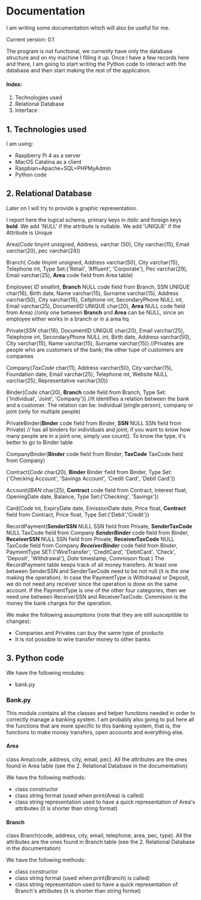 # Documentation

I am writing some documentation which will also be useful for me.

Current version: 0.1

The program is not functional, we currently have only the database structure and on my machine I filling it up. Once I have a few records here and there, I am going to start writing the Python code to interact with the database and then start making the rest of the application.

#### Index:

1. Technologies used
2. Relational Database
3. Interface

## 1. Technologies used

I am using:

- Raspberry Pi 4 as a server
- MacOS Catalina as a client
- Raspbian+Apache+SQL+PHPMyAdmin
- Python code

## 2. Relational Database

Later on I will try to provide a graphic representation.

I report here the logical schema, primary keys in *italic* and foreign keys **bold**. We add 'NULL' if the attribute is nullable. We add 'UNIQUE' if the Attribute is Unique

Area(*Code* tinyint unsigned, Address, varchar (50), City varchar(15), Email varchar(20), pec varchar(24))

Branch( *Code* tinyint unsigned, Address varchar(50), City varchar(15), Telephone int, Type Set:{'Retail', 'Affluent', 'Corporate'}, Pec varchar(29), Email varchar(25), **Area** code field from Area table)

Employee( *ID* smallint, **Branch** NULL code field from Branch, SSN UNIQUE char(16), Birth date, Name varchar(15), Surname varchar(15), Address varchar(50), City varchar(15), Cellphone  int, SecondaryPhone NULL int, Email varchar(25), DocumentID UNIQUE char(20), **Area** NULL code field from Area) //only one between **Branch** and **Area** can be NULL, since an employee either works in a branch or in a area hq

Private(*SSN* char(16), DocumentID UNIQUE char(20), Email varchar(25), Telephone int, SecondaryPhone NULL int, Birth date, Address varchar(50), City varchar(15), Name varchar(15), Surname varchar(15)) //Privates are people who are customers of the bank; the other tupe of customers are companies

Company(*TaxCode* char(11), Address varchar(50), City varchar(15), Foundation date, Email varchar(25), Telephone int, Website NULL varchar(25), Representative varchar(30))

Binder(*Code* char(20), **Branch** code field from Branch, Type Set:{'Individual', 'Joint', 'Company'}) //It identifies a relation between the bank and a customer. The relation can be: individual (single person), company or joint (only for multiple people)

PrivateBinder(**Binder** code field from Binder, **SSN** NULL SSN field from Private) // has all binders for individuals and joint; if you want to know how many people are in a joint one, simply use count(). To know the type, it's better to go to Binder table

CompanyBinder(**Binder** code field from Binder, **TaxCode** TaxCode field from Company)

Contract(*Code* char(20), **Binder** Binder field from Binder, Type Set:{'Checking Account', 'Savings Account', 'Credit Card', 'Debit Card'})

Account(*IBAN* char(25), **Contract** code field from Contract, Interest float, OpeningDate date, Balance, Type Set:{'Checking', 'Savings'})

Card(*Code* int, ExpiryDate date, EmissionDate date, Price float, **Contract** field from Contract, Price float, Type Set:{'Debit','Credit'})

RecordPayment(**SenderSSN** NULL SSN field from Private, **SenderTaxCode** NULL TaxCode field from Company ***SenderBinder*** code field from Binder, **ReceiverSSN** NULL SSN field from Private, **ReceiverTaxCode** NULL TaxCode field from Company ***ReceiverBinder*** code field from Binder, PaymentType SET:{'WireTransfer', 'CreditCard', 'DebitCard', 'Check', 'Deposit', 'Withdrawal'}, *Date* timestamp, Commision float )
The RecordPayment table keeps track of all money transfers. At least one between SenderSSN and SenderTaxCode need to be not null (it is the one making the operation). In case the PaymentType is Withdrawal or Deposit, we do not need any receiver since the operation is done on the same account. If the PaymentType is one of the other four categories, then we need one between ReceiverSSN and ReceiverTaxCode. Commision is the money the bank charges for the operation.

We make the following assumptions (note that they are still susceptible to changes):

- Companies and Privates can buy the same type of products
- It is not possible to wire transfer money to other banks

## 3. Python code

We have the following modules:

- bank.py

### Bank.py

This module contains all the classes and helper functions needed in order to correctly manage a banking system. I am probably also going to put here all the functions that are more specific to this banking system, that is, the functions to make money transfers, open accounts and everything else.

#### Area

class Area(code, address, city, email, pec).
All the attributes are the ones found in Area table (see the 2. Relational Database in the documentation)

We have the following methods:

- class constructor
- class string format (used when print(Area) is called)
- class string representation used to have a quick representation of Area's attributes (it is shorter than string format)

#### Branch

class Branch(code, address, city, email, telephone, area, pec, type).
All the attributes are the ones found in Branch table (see the 2. Relational Database in the documentation)

We have the following methods:

- class constructor
- class string format (used when print(Branch) is called)
- class string representation used to have a quick representation of Branch's attributes (it is shorter than string format)